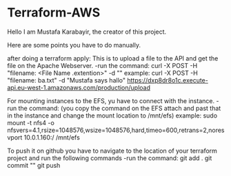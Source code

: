 # Terraform-AWS
Hello I am Mustafa Karabayir, the creator of this project.

Here are some points you have to do manually.

after doing a terraform apply:
    This is to upload a file to the API and get the file on the Apache Webserver.
    -run the command:
            curl -X POST -H "filename: <File Name .extention>" -d "<Message you want to insert>" <URL from the output>
        example:
            curl -X POST -H "filename: ba.txt" -d "Mustafa says hallo" https://dxp8dr8o1c.execute-api.eu-west-1.amazonaws.com/production/upload
        
For mounting instances to the EFS, yu have to connect with the instance.
    -run the command:
            (you copy the command on the EFS attach and past that in the instance and change the mount location to /mnt/efs)
        example:
            sudo mount -t nfs4 -o nfsvers=4.1,rsize=1048576,wsize=1048576,hard,timeo=600,retrans=2,noresvport 10.0.1.160:/ /mnt/efs

To push it on github you have to navigate to the location of your terraform project and run the following commands
    -run the command:
        git add .
        git commit "<a random message>"
        git push
